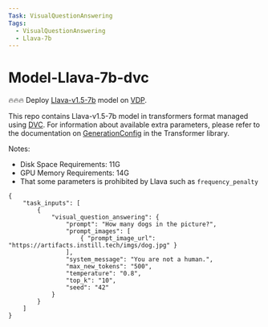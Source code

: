 ```yaml
---
Task: VisualQuestionAnswering
Tags:
  - VisualQuestionAnswering
  - Llava-7b
---
```


# Model-Llava-7b-dvc

🔥🔥🔥 Deploy [Llava-v1.5-7b](https://huggingface.co/liuhaotian/llava-v1.5-7b) model on [VDP](https://github.com/instill-ai/vdp).

This repo contains Llava-v1.5-7b model in transformers format managed using [DVC](https://dvc.org/). For information about available extra parameters, please refer to the documentation on [GenerationConfig](https://huggingface.co/docs/transformers/main_classes/text_generation#transformers.GenerationConfig) in the Transformer library.

Notes:

- Disk Space Requirements: 11G
- GPU Memory Requirements: 14G
- That some parameters is prohibited by Llava such as `frequency_penalty`

```
{
    "task_inputs": [
        {
            "visual_question_answering": {
                "prompt": "How many dogs in the picture?",
                "prompt_images": [
                    { "prompt_image_url": "https://artifacts.instill.tech/imgs/dog.jpg" }
                ],
                "system_message": "You are not a human.",
                "max_new_tokens": "500",
                "temperature": "0.8",
                "top_k": "10",
                "seed": "42"
            }
        }
    ]
}
```
